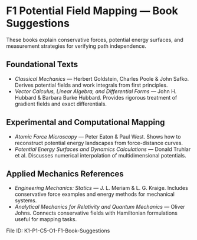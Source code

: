 # F1 Potential Field Mapping — Book Suggestions

These books explain conservative forces, potential energy surfaces, and measurement strategies for verifying path independence.

## Foundational Texts
- *Classical Mechanics* — Herbert Goldstein, Charles Poole & John Safko. Derives potential fields and work integrals from first principles.
- *Vector Calculus, Linear Algebra, and Differential Forms* — John H. Hubbard & Barbara Burke Hubbard. Provides rigorous treatment of gradient fields and exact differentials.

## Experimental and Computational Mapping
- *Atomic Force Microscopy* — Peter Eaton & Paul West. Shows how to reconstruct potential energy landscapes from force-distance curves.
- *Potential Energy Surfaces and Dynamics Calculations* — Donald Truhlar et al. Discusses numerical interpolation of multidimensional potentials.

## Applied Mechanics References
- *Engineering Mechanics: Statics* — J. L. Meriam & L. G. Kraige. Includes conservative force examples and energy methods for mechanical systems.
- *Analytical Mechanics for Relativity and Quantum Mechanics* — Oliver Johns. Connects conservative fields with Hamiltonian formulations useful for mapping tasks.

File ID: K1-P1-C5-O1-F1-Book-Suggestions
